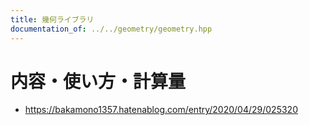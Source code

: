 ```yaml
---
title: 幾何ライブラリ
documentation_of: ../../geometry/geometry.hpp
---
```


# 内容・使い方・計算量
- https://bakamono1357.hatenablog.com/entry/2020/04/29/025320